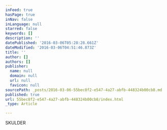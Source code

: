 ```yaml
---
inFeed: true
hasPage: true
inNav: false
inLanguage: null
starred: false
keywords: []
description: ''
datePublished: '2016-03-06T05:28:28.661Z'
dateModified: '2016-03-06T04:51:46.873Z'
title: ''
author: []
authors: []
publisher:
  name: null
  domain: null
  url: null
  favicon: null
sourcePath: _posts/2016-03-06-55bec8f2-e547-4a27-abfb-448324b00cb8.md
published: true
url: 55bec8f2-e547-4a27-abfb-448324b00cb8/index.html
_type: Article

---
```

SKULDER